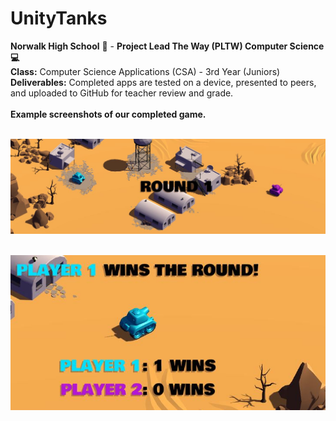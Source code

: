 # UnityTanks
<b>Norwalk High School</b> :school: - <b>Project Lead The Way (PLTW) Computer Science :computer:</b><br>
<b>Class:</b> Computer Science Applications (CSA) - 3rd Year (Juniors)<br>
<b>Deliverables:</b> Completed apps are tested on a device, presented to peers, and uploaded to GitHub for teacher review and grade.   
<br>
<b>Example screenshots of our completed game.</b><br><br>

![Alt text](https://github.com/AngelC21/UnityTanks/blob/master/Capture.JPG "Tanks Start Screen")
<br><br>

![Alt text](https://github.com/AngelC21/UnityTanks/blob/master/Capture2.JPG "Play Mode")
